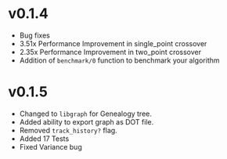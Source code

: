# v0.1.4
- Bug fixes
- 3.51x Performance Improvement in single_point crossover
- 2.35x Performance Improvement in two_point crossover
- Addition of `benchmark/0` function to benchmark your algorithm

# v0.1.5
- Changed to `libgraph` for Genealogy tree.
- Added ability to export graph as DOT file.
- Removed `track_history?` flag.
- Added 17 Tests
- Fixed Variance bug